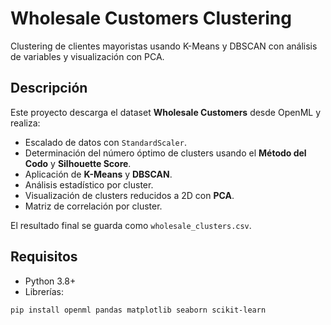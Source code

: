 # Wholesale Customers Clustering

Clustering de clientes mayoristas usando K-Means y DBSCAN con análisis de variables y visualización con PCA.

## Descripción
Este proyecto descarga el dataset **Wholesale Customers** desde OpenML y realiza:

- Escalado de datos con `StandardScaler`.
- Determinación del número óptimo de clusters usando el **Método del Codo** y **Silhouette Score**.
- Aplicación de **K-Means** y **DBSCAN**.
- Análisis estadístico por cluster.
- Visualización de clusters reducidos a 2D con **PCA**.
- Matriz de correlación por cluster.

El resultado final se guarda como `wholesale_clusters.csv`.

## Requisitos
- Python 3.8+
- Librerías:
```bash
pip install openml pandas matplotlib seaborn scikit-learn
